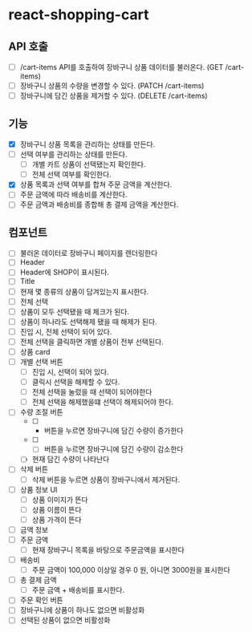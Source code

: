 # react-shopping-cart

## API 호출

- [ ] /cart-items API를 호출하여 장바구니 상품 데이터를 불러온다. (GET /cart-items)
- [ ] 장바구니 상품의 수량을 변경할 수 있다. (PATCH /cart-items)
- [ ] 장바구니에 담긴 상품을 제거할 수 있다. (DELETE /cart-items)

## 기능

- [x] 장바구니 상품 목록을 관리하는 상태를 만든다.
- [ ] 선택 여부를 관리하는 상태를 만든다.
  - [ ] 개별 카트 상품이 선택됐는지 확인한다.
  - [ ] 전체 선택 여부를 확인한다.
- [x] 상품 목록과 선택 여부를 합쳐 주문 금액을 계산한다.
- [ ] 주문 금액에 따라 배송비를 계산한다.
- [ ] 주문 금액과 배송비를 종합해 총 결제 금액을 계산한다.

## 컴포넌트

- [ ] 불러온 데이터로 장바구니 페이지를 렌더링한다
- [ ] Header
- [ ] Header에 SHOP이 표시된다.
- [ ] Title
- [ ] 현재 몇 종류의 상품이 담겨있는지 표시한다.
- [ ] 전체 선택
- [ ] 상품이 모두 선택됐을 때 체크가 된다.
- [ ] 상품이 하나라도 선택해제 됐을 때 해제가 된다.
- [ ] 진입 시, 전체 선택이 되어 있다.
- [ ] 전체 선택을 클릭하면 개별 상품이 전부 선택된다.
- [ ] 상품 card
- [ ] 개별 선택 버튼
  - [ ] 진입 시, 선택이 되어 있다.
  - [ ] 클릭시 선택을 해제할 수 있다.
  - [ ] 전체 선택을 눌렀을 때 선택이 되어야한다
  - [ ] 전체 선택을 해제했을떄 선택이 해제되어야 한다.
- [ ] 수량 조절 버튼
  - [ ] - 버튼을 누르면 장바구니에 담긴 수량이 증가한다
  - [ ] - [ ] 버튼을 누르면 장바구니에 담긴 수량이 감소한다
  - [ ] 현재 담긴 수량이 나타난다
- [ ] 삭제 버튼
  - [ ] 삭제 버튼을 누르면 상품이 장바구니에서 제거된다.
- [ ] 상품 정보 UI
  - [ ] 상품 이미지가 뜬다
  - [ ] 상품 이름이 뜬다
  - [ ] 상품 가격이 뜬다
- [ ] 금액 정보
- [ ] 주문 금액
  - [ ] 현재 장바구니 목록을 바탕으로 주문금액을 표시한다
- [ ] 배송비
  - [ ] 주문 금액이 100,000 이상일 경우 0 원, 아니면 3000원을 표시한다
- [ ] 총 결제 금액
  - [ ] 주문 금액 + 배송비를 표시한다.
- [ ] 주문 확인 버튼
- [ ] 장바구니에 상품이 하나도 없으면 비활성화
- [ ] 선택된 상품이 없으면 비활성화

